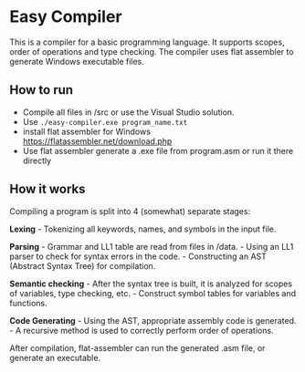 # Easy Compiler

This is a compiler for a basic programming language. 
It supports scopes, order of operations and type checking.
The compiler uses flat assembler to generate Windows executable files.

## How to run
- Compile all files in /src or use the Visual Studio solution.
- Use `./easy-compiler.exe program_name.txt`
- install flat assembler for Windows https://flatassembler.net/download.php
- Use flat assembler generate a .exe file from program.asm or run it there directly

## How it works

Compiling a program is split into 4 (somewhat) separate stages:

**Lexing**
	- Tokenizing all keywords, names, and symbols in the input file.
 
**Parsing** 
	- Grammar and LL1 table are read from files in /data.
	- Using an LL1 parser to check for syntax errors in the code.
	- Constructing an AST (Abstract Syntax Tree) for compilation.
 
**Semantic checking** 
	- After the syntax tree is built, it is analyzed for scopes of variables, type checking, etc.
	- Construct symbol tables for variables and functions.
 
**Code Generating**
	- Using the AST, appropriate assembly code is generated.
	- A recursive method is used to correctly perform order of operations.
	
After compilation, flat-assembler can run the generated .asm file, or generate an executable.
